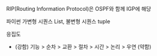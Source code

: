 RIP(Routing Information Protocol)은 OSPF와 함께 IGP에 해당

파이썬 가변형 시퀀스 List, 불변형 시퀀스 tuple

응집도
- (강함) 기능 > 순차 > 교환 > 절차 > 시간 > 논리 > 우연 (약함)

